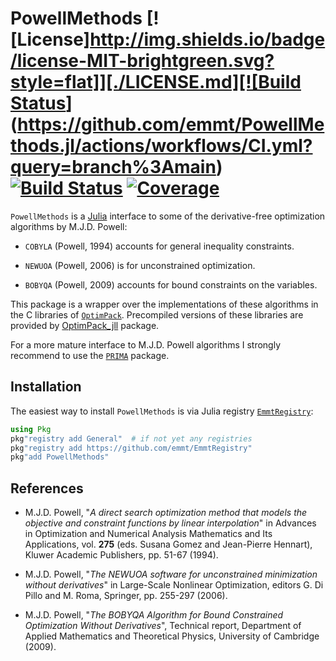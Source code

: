 # PowellMethods [![License][http://img.shields.io/badge/license-MIT-brightgreen.svg?style=flat]][./LICENSE.md][![Build Status](https://github.com/emmt/PowellMethods.jl/actions/workflows/CI.yml/badge.svg?branch=main)](https://github.com/emmt/PowellMethods.jl/actions/workflows/CI.yml?query=branch%3Amain) [![Build Status](https://ci.appveyor.com/api/projects/status/github/emmt/PowellMethods.jl?svg=true)](https://ci.appveyor.com/project/emmt/PowellMethods-jl) [![Coverage](https://codecov.io/gh/emmt/PowellMethods.jl/branch/main/graph/badge.svg)](https://codecov.io/gh/emmt/PowellMethods.jl)

`PowellMethods` is a [Julia](http://julialang.org/) interface to some of the
derivative-free optimization algorithms by M.J.D. Powell:

* `COBYLA` (Powell, 1994) accounts for general inequality constraints.

* `NEWUOA` (Powell, 2006) is for unconstrained optimization.

* `BOBYQA` (Powell, 2009) accounts for bound constraints on the variables.

This package is a wrapper over the implementations of these algorithms in the C
libraries of [`OptimPack`](https://github.com/emmt/OptimPack). Precompiled
versions of these libraries are provided by
[OptimPack_jll](https://github.com/JuliaBinaryWrappers/OptimPack_jll.jl)
package.

For a more mature interface to M.J.D. Powell algorithms I strongly recommend to use the [`PRIMA`](https://github.com/libprima/PRIMA.jl) package.


## Installation

The easiest way to install `PowellMethods` is via Julia registry
[`EmmtRegistry`](https://github.com/emmt/EmmtRegistry):

```julia
using Pkg
pkg"registry add General"  # if not yet any registries
pkg"registry add https://github.com/emmt/EmmtRegistry"
pkg"add PowellMethods"
```

## References

* M.J.D. Powell, "*A direct search optimization method that models the
  objective and constraint functions by linear interpolation*" in Advances in
  Optimization and Numerical Analysis Mathematics and Its Applications, vol.
  **275** (eds. Susana Gomez and Jean-Pierre Hennart), Kluwer Academic
  Publishers, pp. 51-67 (1994).

* M.J.D. Powell, "*The NEWUOA software for unconstrained minimization without
  derivatives*" in Large-Scale Nonlinear Optimization, editors G. Di Pillo and
  M. Roma, Springer, pp. 255-297 (2006).

* M.J.D. Powell, "*The BOBYQA Algorithm for Bound Constrained Optimization
  Without Derivatives*", Technical report, Department of Applied Mathematics
  and Theoretical Physics, University of Cambridge (2009).
